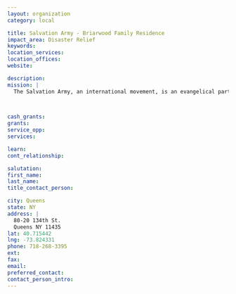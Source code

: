 ```yaml
---
layout: organization
category: local

title: Salvation Army - Briarwood Family Residence
impact_area: Disaster Relief
keywords: 
location_services: 
location_offices: 
website: 

description: 
mission: |
  The Salvation Army, an international movement, is an evangelical part of the universal Christian Church. Its message is based on the Bible. Its ministry is motivated by the love of God. Its mission is to preach the gospel of Jesus Christ and to meet human needs in His name without discrimination.

  

cash_grants: 
grants: 
service_opp: 
services: 

learn: 
cont_relationship: 

salutation: 
first_name: 
last_name: 
title_contact_person: 

city: Queens
state: NY
address: |
  80-20 134th St.     
  Queens NY 11435
lat: 40.715442
lng: -73.824331
phone: 718-268-3395
ext: 
fax: 
email: 
preferred_contact: 
contact_person_intro: 
---
```

